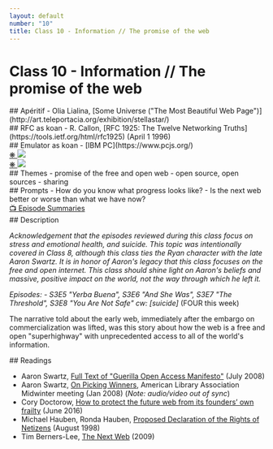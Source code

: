 ```yaml
---
layout: default
number: "10"
title: Class 10 - Information // The promise of the web
---
```


# Class 10 - Information // The promise of the web

<div class="aperitifs" markdown="1">
## Apéritif
- Olia Lialina, [Some Universe ("The Most Beautiful Web Page")](http://art.teleportacia.org/exhibition/stellastar/)
</div>

<div class="rfc" markdown="1">
## RFC as koan
- R. Callon, [RFC 1925: The Twelve Networking Truths](https://tools.ietf.org/html/rfc1925) (April 1 1996)
</div>

<div class="emulation" markdown="1">
## Emulator as koan
- [IBM PC](https://www.pcjs.org/)
</div>

<div class="img" markdown="1">
<span class="imgRef"><a href="https://archive.org/details/BYTE_Vol_15-06_1990-06_Windows_3.0/page/n9/mode/2up"> &#x274B; </a></span>
<img src="{{ site.baseurl }}/assets/img/byte8.jpg">
</div>

<div class="img2" markdown="1">
<span class="imgRef"><a href="https://archive.org/details/softalkv4n06feb1984/page/62/mode/2up"> &#x274B; </a></span>
<img src="{{ site.baseurl }}/assets/img/softalk2.jpg">
</div>

<div class="themes" markdown="1">
## Themes
- promise of the free and open web
- open source, open sources
- sharing
</div>


<div class="prompts" markdown="1">
## Prompts  
- How do you know what progress looks like?
- Is the next web better or worse than what we have now?
</div>

<div class="description" markdown="1">
<div class="summaries" markdown="1"><a target="" href="https://en.wikipedia.org/wiki/List_of_Halt_and_Catch_Fire_episodes">📺 Episode Summaries</a>
</div>
## Description

_Acknowledgement that the episodes reviewed during this class focus on stress and emotional health, and suicide. This topic was intentionally covered in Class 8, although this class ties the Ryan character with the late Aaron Swartz. It is in honor of Aaron's legacy that this class focuses on the free and open internet. This class should shine light on Aaron's beliefs and massive, positive impact on the world, not the way through which he left it._

*Episodes: - S3E5 "Yerba Buena", S3E6 "And She Was", S3E7 "The Threshold", S3E8 "You Are Not Safe" cw: [suicide]* (FOUR this week)

The narrative told about the early web, immediately after the embargo on commercialization was lifted, was this story about how the web is a free and open "superhighway" with unprecedented access to all of the world's information. 
</div>

<div class="readings" markdown="1">
## Readings

- Aaron Swartz, [Full Text of "Guerilla Open Access Manifesto"](https://archive.org/stream/GuerillaOpenAccessManifesto/Goamjuly2008_djvu.txt) (July 2008)
- Aaron Swartz, [On Picking Winners](https://www.youtube.com/watch?feature=player_embedded&v=BvJqXaoO4FI), American Library Association Midwinter meeting (Jan 2008) (*Note: audio/video out of sync*)
- Cory Doctorow, [How to protect the future web from its founders’ own frailty](https://craphound.com/news/2016/06/24/how-to-protect-the-future-web-from-its-founders-own-frailty/) (June 2016)
- Michael Hauben, Ronda Hauben, [Proposed Declaration of the Rights of Netizens](https://firstmonday.org/ojs/index.php/fm/article/view/614) (August 1998)
- Tim Berners-Lee, [The Next Web](https://www.ted.com/talks/tim_berners_lee_the_next_web) (2009)
</div>

